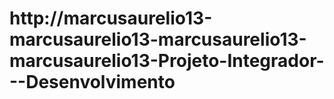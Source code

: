 # http://marcusaurelio13-marcusaurelio13-marcusaurelio13-marcusaurelio13-Projeto-Integrador---Desenvolvimento
